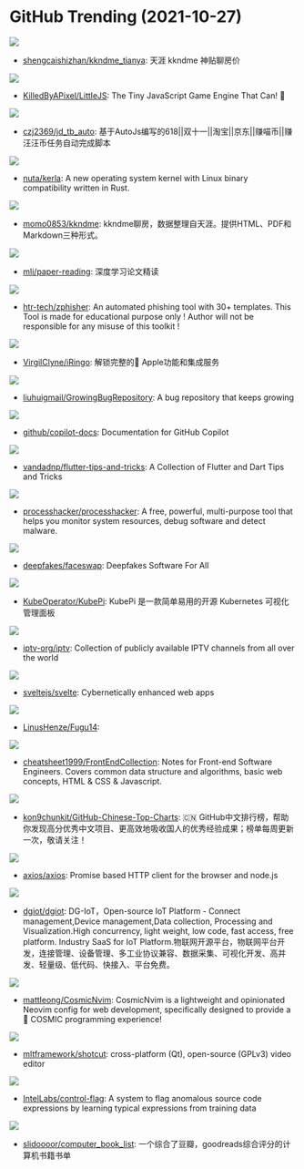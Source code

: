 # GitHub Trending (2021-10-27)

![](https://img.shields.io/badge/none-New%2078-green?style=flat-square&logo=appveyor)
- [shengcaishizhan/kkndme_tianya](https://github.com/shengcaishizhan/kkndme_tianya): 天涯 kkndme 神贴聊房价

![](https://img.shields.io/badge/JavaScript-New%20141-green?style=flat-square&logo=appveyor)
- [KilledByAPixel/LittleJS](https://github.com/KilledByAPixel/LittleJS): The Tiny JavaScript Game Engine That Can! 🚂

![](https://img.shields.io/badge/JavaScript-New%20218-green?style=flat-square&logo=appveyor)
- [czj2369/jd_tb_auto](https://github.com/czj2369/jd_tb_auto): 基于AutoJs编写的618||双十一||淘宝||京东||赚喵币||赚汪汪币任务自动完成脚本

![](https://img.shields.io/badge/Rust-New%20624-green?style=flat-square&logo=appveyor)
- [nuta/kerla](https://github.com/nuta/kerla): A new operating system kernel with Linux binary compatibility written in Rust.

![](https://img.shields.io/badge/HTML-New%2021-green?style=flat-square&logo=appveyor)
- [momo0853/kkndme](https://github.com/momo0853/kkndme): kkndme聊房，数据整理自天涯。提供HTML、PDF和Markdown三种形式。

![](https://img.shields.io/badge/none-New%20242-green?style=flat-square&logo=appveyor)
- [mli/paper-reading](https://github.com/mli/paper-reading): 深度学习论文精读

![](https://img.shields.io/badge/Hack-New%2019-green?style=flat-square&logo=appveyor)
- [htr-tech/zphisher](https://github.com/htr-tech/zphisher): An automated phishing tool with 30+ templates. This Tool is made for educational purpose only ! Author will not be responsible for any misuse of this toolkit !

![](https://img.shields.io/badge/JavaScript-New%20229-green?style=flat-square&logo=appveyor)
- [VirgilClyne/iRingo](https://github.com/VirgilClyne/iRingo): 解锁完整的 Apple功能和集成服务

![](https://img.shields.io/badge/Perl-New%2017-green?style=flat-square&logo=appveyor)
- [liuhuigmail/GrowingBugRepository](https://github.com/liuhuigmail/GrowingBugRepository): A bug repository that keeps growing

![](https://img.shields.io/badge/Python-New%20260-green?style=flat-square&logo=appveyor)
- [github/copilot-docs](https://github.com/github/copilot-docs): Documentation for GitHub Copilot

![](https://img.shields.io/badge/Dart-New%2025-green?style=flat-square&logo=appveyor)
- [vandadnp/flutter-tips-and-tricks](https://github.com/vandadnp/flutter-tips-and-tricks): A Collection of Flutter and Dart Tips and Tricks

![](https://img.shields.io/badge/C-New%20162-green?style=flat-square&logo=appveyor)
- [processhacker/processhacker](https://github.com/processhacker/processhacker): A free, powerful, multi-purpose tool that helps you monitor system resources, debug software and detect malware.

![](https://img.shields.io/badge/Python-New%2053-green?style=flat-square&logo=appveyor)
- [deepfakes/faceswap](https://github.com/deepfakes/faceswap): Deepfakes Software For All

![](https://img.shields.io/badge/Go-New%2073-green?style=flat-square&logo=appveyor)
- [KubeOperator/KubePi](https://github.com/KubeOperator/KubePi): KubePi 是一款简单易用的开源 Kubernetes 可视化管理面板

![](https://img.shields.io/badge/JavaScript-New%20115-green?style=flat-square&logo=appveyor)
- [iptv-org/iptv](https://github.com/iptv-org/iptv): Collection of publicly available IPTV channels from all over the world

![](https://img.shields.io/badge/TypeScript-New%2036-green?style=flat-square&logo=appveyor)
- [sveltejs/svelte](https://github.com/sveltejs/svelte): Cybernetically enhanced web apps

![](https://img.shields.io/badge/Swift-New%2070-green?style=flat-square&logo=appveyor)
- [LinusHenze/Fugu14](https://github.com/LinusHenze/Fugu14): 

![](https://img.shields.io/badge/JavaScript-New%2091-green?style=flat-square&logo=appveyor)
- [cheatsheet1999/FrontEndCollection](https://github.com/cheatsheet1999/FrontEndCollection): Notes for Front-end Software Engineers. Covers common data structure and algorithms, basic web concepts, HTML & CSS & Javascript.

![](https://img.shields.io/badge/Java-New%2032-green?style=flat-square&logo=appveyor)
- [kon9chunkit/GitHub-Chinese-Top-Charts](https://github.com/kon9chunkit/GitHub-Chinese-Top-Charts): 🇨🇳 GitHub中文排行榜，帮助你发现高分优秀中文项目、更高效地吸收国人的优秀经验成果；榜单每周更新一次，敬请关注！

![](https://img.shields.io/badge/JavaScript-New%2032-green?style=flat-square&logo=appveyor)
- [axios/axios](https://github.com/axios/axios): Promise based HTTP client for the browser and node.js

![](https://img.shields.io/badge/Erlang-New%2020-green?style=flat-square&logo=appveyor)
- [dgiot/dgiot](https://github.com/dgiot/dgiot): DG-IoT，Open-source IoT Platform - Connect management,Device management,Data collection, Processing and Visualization.High concurrency, light weight, low code, fast access, free platform. Industry SaaS for IoT Platform.物联网开源平台，物联网平台开发，连接管理、设备管理、多工业协议兼容、数据采集、可视化开发、高并发、轻量级、低代码、快接入、平台免费。

![](https://img.shields.io/badge/Lua-New%202-green?style=flat-square&logo=appveyor)
- [mattleong/CosmicNvim](https://github.com/mattleong/CosmicNvim): CosmicNvim is a lightweight and opinionated Neovim config for web development, specifically designed to provide a 💫 COSMIC programming experience!

![](https://img.shields.io/badge/C%2B%2B-New%208-green?style=flat-square&logo=appveyor)
- [mltframework/shotcut](https://github.com/mltframework/shotcut): cross-platform (Qt), open-source (GPLv3) video editor

![](https://img.shields.io/badge/C%2B%2B-New%2090-green?style=flat-square&logo=appveyor)
- [IntelLabs/control-flag](https://github.com/IntelLabs/control-flag): A system to flag anomalous source code expressions by learning typical expressions from training data

![](https://img.shields.io/badge/none-New%2092-green?style=flat-square&logo=appveyor)
- [slidoooor/computer_book_list](https://github.com/slidoooor/computer_book_list): 一个综合了豆瓣，goodreads综合评分的计算机书籍书单

